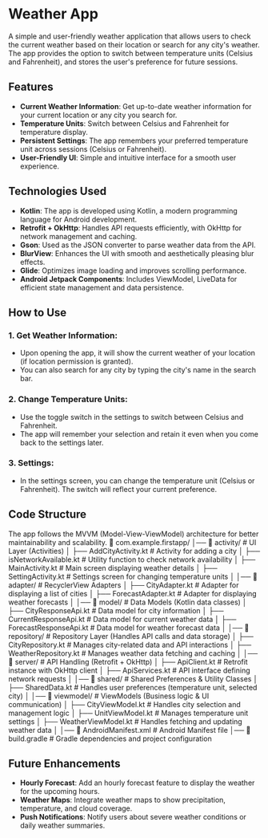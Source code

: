 # Weather App

A simple and user-friendly weather application that allows users to check the current weather based on their location or search for any city's weather. The app provides the option to switch between temperature units (Celsius and Fahrenheit), and stores the user's preference for future sessions.

## Features

- **Current Weather Information**: Get up-to-date weather information for your current location or any city you search for.
- **Temperature Units**: Switch between Celsius and Fahrenheit for temperature display.
- **Persistent Settings**: The app remembers your preferred temperature unit across sessions (Celsius or Fahrenheit).
- **User-Friendly UI**: Simple and intuitive interface for a smooth user experience.

## Technologies Used

- **Kotlin**: The app is developed using Kotlin, a modern programming language for Android development.
- **Retrofit + OkHttp**: Handles API requests efficiently, with OkHttp for network management and caching.
- **Gson**: Used as the JSON converter to parse weather data from the API.
- **BlurView**: Enhances the UI with smooth and aesthetically pleasing blur effects.
- **Glide**: Optimizes image loading and improves scrolling performance.
- **Android Jetpack Components**: Includes ViewModel, LiveData for efficient state management and data persistence.
## How to Use

### 1. Get Weather Information:
- Upon opening the app, it will show the current weather of your location (if location permission is granted).
- You can also search for any city by typing the city's name in the search bar.

### 2. Change Temperature Units:
- Use the toggle switch in the settings to switch between Celsius and Fahrenheit.
- The app will remember your selection and retain it even when you come back to the settings later.

### 3. Settings:
- In the settings screen, you can change the temperature unit (Celsius or Fahrenheit). The switch will reflect your current preference.

## Code Structure
The app follows the MVVM (Model-View-ViewModel) architecture for better maintainability and scalability.
📂 com.example.firstapp/
│── 📂 activity/                     # UI Layer (Activities)
│   ├── AddCityActivity.kt           # Activity for adding a city
│   ├── isNetworkAvailable.kt        # Utility function to check network availability
│   ├── MainActivity.kt              # Main screen displaying weather details
│   ├── SettingActivity.kt           # Settings screen for changing temperature units
│
│── 📂 adapter/                      # RecyclerView Adapters
│   ├── CityAdapter.kt               # Adapter for displaying a list of cities
│   ├── ForecastAdapter.kt           # Adapter for displaying weather forecasts
│
│── 📂 model/                        # Data Models (Kotlin data classes)
│   ├── CityResponseApi.kt           # Data model for city information
│   ├── CurrentResponseApi.kt        # Data model for current weather data
│   ├── ForecastResponseApi.kt       # Data model for weather forecast data
│
│── 📂 repository/                   # Repository Layer (Handles API calls and data storage)
│   ├── CityRepository.kt            # Manages city-related data and API interactions
│   ├── WeatherRepository.kt         # Manages weather data fetching and caching
│
│── 📂 server/                       # API Handling (Retrofit + OkHttp)
│   ├── ApiClient.kt                 # Retrofit instance with OkHttp client
│   ├── ApiServices.kt               # API interface defining network requests
│
│── 📂 shared/                       # Shared Preferences & Utility Classes
│   ├── SharedData.kt                # Handles user preferences (temperature unit, selected city)
│
│── 📂 viewmodel/                    # ViewModels (Business logic & UI communication)
│   ├── CityViewModel.kt             # Handles city selection and management logic
│   ├── UnitViewModel.kt             # Manages temperature unit settings
│   ├── WeatherViewModel.kt          # Handles fetching and updating weather data
│
│── 📜 AndroidManifest.xml           # Android Manifest file
│── 📜 build.gradle                  # Gradle dependencies and project configuration


## Future Enhancements

- **Hourly Forecast**: Add an hourly forecast feature to display the weather for the upcoming hours.
- **Weather Maps**: Integrate weather maps to show precipitation, temperature, and cloud coverage.
- **Push Notifications**: Notify users about severe weather conditions or daily weather summaries.
